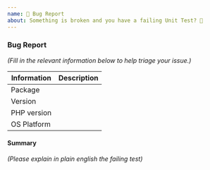 ```yaml
---
name: 🐛 Bug Report
about: Something is broken and you have a failing Unit Test? 🔨
---
```


### Bug Report

_(Fill in the relevant information below to help triage your issue.)_

| Information | Description |
|-------------|-------------|
| Package     |             |
| Version     |             |
| PHP version |             |
| OS Platform |             |

#### Summary

_(Please explain in plain english the failing test)_
